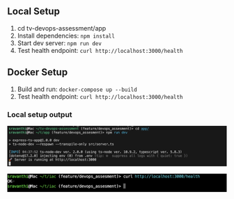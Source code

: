 ## Local Setup
1. cd tv-devops-assessment/app
2. Install dependencies: `npm install`
3. Start dev server: `npm run dev`
4. Test health endpoint: `curl http://localhost:3000/health`

## Docker Setup
1. Build and run: `docker-compose up --build`
2. Test health endpoint: `curl http://localhost:3000/health`

### Local setup output

![Alt text](image.png)

![Alt text](image-1.png)

